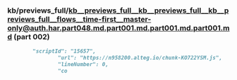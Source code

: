 ### kb/previews_full/kb__previews_full__kb__previews_full__kb__previews_full__flows__time-first__master-only@auth.har.part048.md.part001.md.part001.md.part001.md (part 002)

```md
        "scriptId": "15657",
                "url": "https://n958200.alteg.io/chunk-KO722YSM.js",
                "lineNumber": 0,
                "co
```

```
